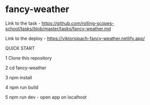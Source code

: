 # fancy-weather

Link to the task - https://github.com/rolling-scopes-school/tasks/blob/master/tasks/fancy-weather.md

Link to the deploy - https://viktorsipach-fancy-weather.netlify.app/

QUICK START

1 Clone this repository

2 cd fancy-weather

3 npm install

4 npm run build

5 npm run dev - open app on localhost
